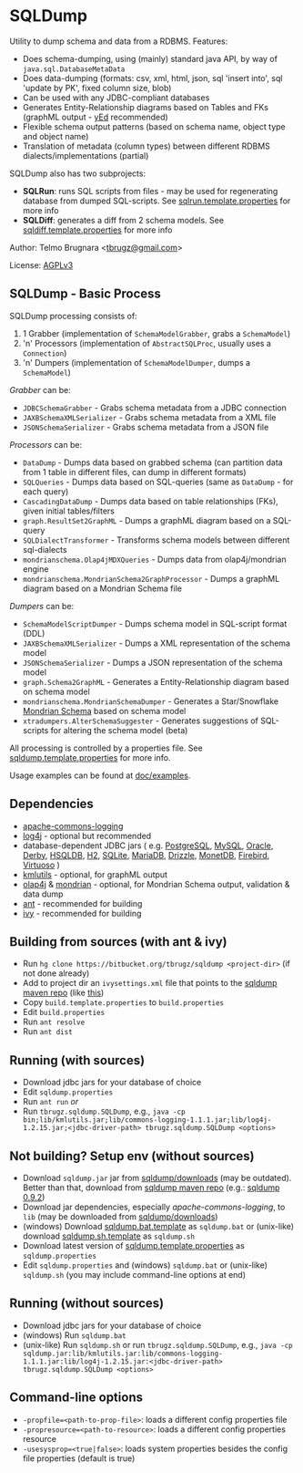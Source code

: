 
SQLDump
=======

Utility to dump schema and data from a RDBMS. Features:

- Does schema-dumping, using (mainly) standard java API, by way of `java.sql.DatabaseMetaData`
- Does data-dumping (formats: csv, xml, html, json, sql 'insert into', sql 'update by PK', fixed column size, blob)
- Can be used with any JDBC-compliant databases
- Generates Entity-Relationship diagrams based on Tables and FKs (graphML output - [yEd](http://www.yworks.com/products/yed/) recommended)
- Flexible schema output patterns (based on schema name, object type and object name)
- Translation of metadata (column types) between different RDBMS dialects/implementations (partial)

SQLDump also has two subprojects:

- **SQLRun**: runs SQL scripts from files - may be used for regenerating database from dumped SQL-scripts. 
	See [sqlrun.template.properties](https://bitbucket.org/tbrugz/sqldump/src/tip/sqlrun.template.properties) for more info 
- **SQLDiff**: generates a diff from 2 schema models.
	See [sqldiff.template.properties](https://bitbucket.org/tbrugz/sqldump/src/tip/sqldiff.template.properties) for more info 

Author: Telmo Brugnara <[tbrugz@gmail.com](mailto:tbrugz@gmail.com)>

License: [AGPLv3](http://www.gnu.org/licenses/agpl.html)


SQLDump - Basic Process
-----------------------

SQLDump processing consists of:

1. 1 Grabber (implementation of `SchemaModelGrabber`, grabs a `SchemaModel`)
2. 'n' Processors (implementation of `AbstractSQLProc`, usually uses a `Connection`)
3. 'n' Dumpers (implementation of `SchemaModelDumper`, dumps a `SchemaModel`)

*Grabber* can be:

- `JDBCSchemaGrabber` - Grabs schema metadata from a JDBC connection 
- `JAXBSchemaXMLSerializer` - Grabs schema metadata from a XML file 
- `JSONSchemaSerializer` - Grabs schema metadata from a JSON file 

*Processors* can be:

- `DataDump` - Dumps data based on grabbed schema (can partition data from 1 table in different files, can dump in different formats)
- `SQLQueries` - Dumps data based on SQL-queries (same as `DataDump` - for each query)
- `CascadingDataDump` - Dumps data based on table relationships (FKs), given initial tables/filters
- `graph.ResultSet2GraphML` - Dumps a graphML diagram based on a SQL-query
- `SQLDialectTransformer` - Transforms schema models between different sql-dialects
- `mondrianschema.Olap4jMDXQueries` - Dumps data from olap4j/mondrian engine
- `mondrianschema.MondrianSchema2GraphProcessor` - Dumps a graphML diagram based on a Mondrian Schema file

*Dumpers* can be:

- `SchemaModelScriptDumper` - Dumps schema model in SQL-script format (DDL)
- `JAXBSchemaXMLSerializer` - Dumps a XML representation of the schema model
- `JSONSchemaSerializer` - Dumps a JSON representation of the schema model
- `graph.Schema2GraphML` - Generates a Entity-Relationship diagram based on schema model
- `mondrianschema.MondrianSchemaDumper` - Generates a Star/Snowflake [Mondrian Schema](http://mondrian.pentaho.com/) based on schema model
- `xtradumpers.AlterSchemaSuggester` - Generates suggestions of SQL-scripts for altering the schema model (beta)

All processing is controlled by a properties file. See [sqldump.template.properties](https://bitbucket.org/tbrugz/sqldump/src/tip/sqldump.template.properties)
for more info.

Usage examples can be found at [doc/examples](https://bitbucket.org/tbrugz/sqldump/src/tip/doc/examples).


Dependencies
------------
- [apache-commons-logging](http://commons.apache.org/logging/)
- [log4j](http://logging.apache.org/log4j/1.2/) - optional but recommended
- database-dependent JDBC jars ( e.g.
	[PostgreSQL](http://jdbc.postgresql.org/download.html),
	[MySQL](http://dev.mysql.com/downloads/connector/j/5.0.html),
	[Oracle](http://www.oracle.com/technetwork/database/features/jdbc/index-091264.html),
	[Derby](http://db.apache.org/derby/derby_downloads.html),
	[HSQLDB](http://hsqldb.org/),
	[H2](http://www.h2database.com/),
	[SQLite](http://code.google.com/p/sqlite-jdbc/),
	[MariaDB](https://downloads.mariadb.org/client-java/),
	[Drizzle](http://www.drizzle.org/content/download), 
	[MonetDB](http://dev.monetdb.org/downloads/Java/Latest/),
	[Firebird](http://jaybirdwiki.firebirdsql.org/jaybird/doku.php?id=download:start),
	[Virtuoso](http://docs.openlinksw.com/virtuoso/VirtuosoDriverJDBC.html)
	)
- [kmlutils](https://bitbucket.org/tbrugz/kmlutils) - optional, for graphML output
- [olap4j](http://www.olap4j.org/) & [mondrian](http://mondrian.pentaho.com/) - optional, for Mondrian Schema output, validation & data dump
- [ant](http://ant.apache.org/) - recommended for building
- [ivy](http://ant.apache.org/ivy/) - recommended for building


Building from sources (with ant & ivy)
--------------------------------------
- Run `hg clone https://bitbucket.org/tbrugz/sqldump <project-dir>` (if not done already)
- Add to project dir an `ivysettings.xml` file that points to the [sqldump maven repo](https://bitbucket.org/tbrugz/mvn-repo)
  (like [this](https://bitbucket.org/tbrugz/mvn-repo/raw/tip/ivysettings.xml))
- Copy `build.template.properties` to `build.properties`
- Edit `build.properties`
- Run `ant resolve`
- Run `ant dist`


Running (with sources)
----------------------
- Download jdbc jars for your database of choice
- Edit `sqldump.properties`
- Run `ant run` *or*
- Run `tbrugz.sqldump.SQLDump`, e.g., `java -cp bin;lib/kmlutils.jar;lib/commons-logging-1.1.1.jar;lib/log4j-1.2.15.jar;<jdbc-driver-path> tbrugz.sqldump.SQLDump <options>`


Not building? Setup env (without sources)
-----------------------------------------
- Download `sqldump.jar` jar from [sqldump/downloads](https://bitbucket.org/tbrugz/sqldump/downloads) (may be outdated).
  Better than that, download from [sqldump maven repo](https://bitbucket.org/tbrugz/mvn-repo/src/tip/org/bitbucket/tbrugz/sqldump)
  (e.g.: [sqldump 0.9.2](https://bitbucket.org/tbrugz/mvn-repo/src/tip/org/bitbucket/tbrugz/sqldump/0.9.2/sqldump-0.9.2.jar))
- Download jar dependencies, especially *apache-commons-logging*, to `lib` (may be downloaded from [sqldump/downloads](https://bitbucket.org/tbrugz/sqldump/downloads))
- (windows) Download [sqldump.bat.template](https://bitbucket.org/tbrugz/sqldump/raw/tip/sqldump.bat.template) as `sqldump.bat`
  or (unix-like) download [sqldump.sh.template](https://bitbucket.org/tbrugz/sqldump/raw/tip/sqldump.sh.template) as `sqldump.sh`
- Download latest version of [sqldump.template.properties](https://bitbucket.org/tbrugz/sqldump/raw/tip/sqldump.template.properties) as `sqldump.properties`
- Edit `sqldump.properties` and (windows) `sqldump.bat` or (unix-like) `sqldump.sh` (you may include command-line options at end)


Running (without sources)
-------------------------
- Download jdbc jars for your database of choice
- (windows) Run `sqldump.bat`
- (unix-like) Run `sqldump.sh` or run `tbrugz.sqldump.SQLDump`, e.g., `java -cp sqldump.jar:lib/kmlutils.jar:lib/commons-logging-1.1.1.jar:lib/log4j-1.2.15.jar:<jdbc-driver-path> tbrugz.sqldump.SQLDump <options>`


Command-line options
--------------------
- `-propfile=<path-to-prop-file>`: loads a different config properties file
- `-propresource=<path-to-resource>`: loads a different config properties resource
- `-usesysprop=<true|false>`: loads system properties besides the config file properties (default is true)

